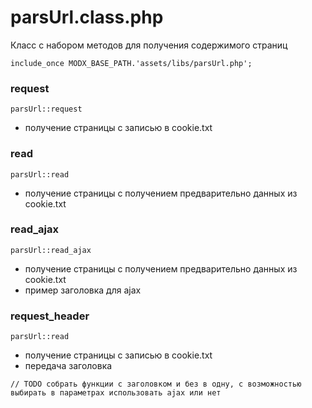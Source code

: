 parsUrl.class.php
========
Класс с набором методов для получения содержимого страниц



``include_once MODX_BASE_PATH.'assets/libs/parsUrl.php';``

### request
``parsUrl::request``

+ получение страницы с записью в cookie.txt 

### read
``parsUrl::read``

+ получение страницы с получением предварительно данных из cookie.txt 


### read_ajax
``parsUrl::read_ajax``

+ получение страницы с получением предварительно данных из cookie.txt 
+ пример заголовка для ajax



### request_header
``parsUrl::read``

+ получение страницы с записью в cookie.txt 
+ передача заголовка

``// TODO собрать функции с заголовком и без в одну, с возможностью выбирать в параметрах использовать ajax или нет``